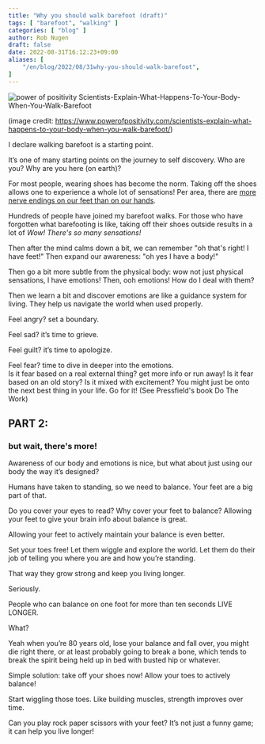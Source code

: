 ```yaml
---
title: "Why you should walk barefoot (draft)"
tags: [ "barefoot", "walking" ]
categories: [ "blog" ]
author: Rob Nugen
draft: false
date: 2022-08-31T16:12:23+09:00
aliases: [
    "/en/blog/2022/08/31why-you-should-walk-barefoot",
]
---
```



<img
src="https://b.robnugen.com/blog/2022/power_of_positivity_Scientists-Explain-What-Happens-To-Your-Body-When-You-Walk-Barefoot.jpg"
alt="power of positivity Scientists-Explain-What-Happens-To-Your-Body-When-You-Walk-Barefoot"
class="title" />

<div class="note">(image credit: <a href="https://www.powerofpositivity.com/scientists-explain-what-happens-to-your-body-when-you-walk-barefoot/">https://www.powerofpositivity.com/scientists-explain-what-happens-to-your-body-when-you-walk-barefoot/</a>)</div>

I declare walking barefoot is a starting point.

It’s one of many starting points on the journey to self discovery.
Who are you?  Why are you here (on earth)?

For most people, wearing shoes has become the norm.  Taking off the
shoes allows one to experience a whole lot of sensations!
Per area, there are
[more nerve endings on our feet than on our hands](https://www.simardfootclinic.com/feet-facts).


Hundreds of people have joined my barefoot walks.  For those who
have forgotten what barefooting is like, taking off their shoes
outside results in a lot of  <em>Wow! There's so many sensations!</em>

Then after the mind calms down a bit, we can remember
"oh that's right! I have feet!"  Then expand our awareness: "oh yes I
have a body!"

Then go a bit more subtle from the physical body: wow not just
physical sensations, I have emotions!  Then, ooh emotions!  How do I
deal with them?

Then we learn a bit and discover emotions are like a guidance
system for living.  They help us navigate the world when used
properly.

Feel angry?  set a boundary.

Feel sad?  it’s time to grieve.

Feel guilt? it’s time to apologize.

Feel fear? time to dive in deeper into the
emotions.  
Is it fear based on a real external thing?  get more info
or run away!
Is it fear based on an old story?  Is it mixed with
excitement?  You might just be onto the next best thing in your life.
Go for it!  (See Pressfield's book Do The Work)

## PART 2:

### but wait, there's more!

Awareness of our body and emotions is nice, but what about just using
our body the way it’s designed?

Humans have taken to standing, so we need to
balance.  Your feet are a big part of that.

Do you cover your eyes to
read?  Why cover your feet to balance?  Allowing your feet to give
your brain info about balance is great.



Allowing your feet to
actively maintain your balance is even better.

Set your toes free!  Let them
wiggle and explore the world.  Let them do their job of telling you
where you are and how you’re standing.

That way they grow strong and keep you living longer.

Seriously.

People who can balance
on one foot for more than ten seconds LIVE LONGER.

What?

Yeah when you’re 80 years old, lose your balance and fall over, you
might die right there, or at least probably going to break a bone,
which tends to break the spirit being held up in bed with busted hip
or whatever.

Simple solution: take off your shoes now!  Allow your toes to actively
balance!

Start wiggling those toes.  Like building muscles, strength improves
over time.

Can you play rock paper scissors with your feet?  It’s not just a
funny game; it can help you live longer!
